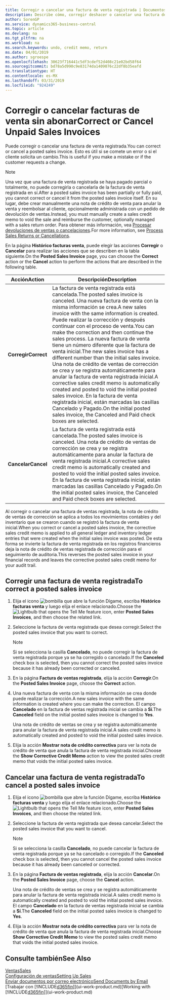 ```yaml
---
title: Corregir o cancelar una factura de venta registrada | Documentos de Microsoft
description: Describe cómo, corregir deshacer o cancelar una factura de venta registrada y aplicar una nota de crédito de venta.
author: SorenGP
ms.service: dynamics365-business-central
ms.topic: article
ms.devlang: na
ms.tgt_pltfrm: na
ms.workload: na
ms.search.keywords: undo, credit memo, return
ms.date: 04/01/2019
ms.author: sgroespe
ms.openlocfilehash: 30623f716441c5df3cdef52d408c21e02bd58f64
ms.sourcegitcommit: bd78a5d990c9e83174da1409076c22df8b35eafd
ms.translationtype: HT
ms.contentlocale: es-MX
ms.lasthandoff: 03/31/2019
ms.locfileid: "924249"
---
```

# <a name="correct-or-cancel-unpaid-sales-invoices"></a><span data-ttu-id="8074a-103">Corregir o cancelar facturas de venta sin abonar</span><span class="sxs-lookup"><span data-stu-id="8074a-103">Correct or Cancel Unpaid Sales Invoices</span></span>
<span data-ttu-id="8074a-104">Puede corregir o cancelar una factura de venta registrada.</span><span class="sxs-lookup"><span data-stu-id="8074a-104">You can correct or cancel a posted sales invoice.</span></span> <span data-ttu-id="8074a-105">Esto es útil si se comete un error o si el cliente solicita un cambio.</span><span class="sxs-lookup"><span data-stu-id="8074a-105">This is useful if you make a mistake or if the customer requests a change.</span></span>

> [!NOTE]  
>   <span data-ttu-id="8074a-106">Una vez que una factura de venta registrada se haya pagado parcial o totalmente, no puede corregirla o cancelarla de la factura de venta registrada en sí.</span><span class="sxs-lookup"><span data-stu-id="8074a-106">After a posted sales invoice has been partially or fully paid, you cannot correct or cancel it from the posted sales invoice itself.</span></span> <span data-ttu-id="8074a-107">En su lugar, debe crear manualmente una nota de crédito de venta para anular la venta y reembolsar al cliente, opcionalmente administrada con un pedido de devolución de ventas.</span><span class="sxs-lookup"><span data-stu-id="8074a-107">Instead, you must manually create a sales credit memo to void the sale and reimburse the customer, optionally managed with a sales return order.</span></span> <span data-ttu-id="8074a-108">Para obtener más información, vea [Procesar devoluciones de ventas o cancelaciones](sales-how-process-sales-returns-cancellations.md).</span><span class="sxs-lookup"><span data-stu-id="8074a-108">For more information, see [Process Sales Returns or Cancellations](sales-how-process-sales-returns-cancellations.md).</span></span>

<span data-ttu-id="8074a-109">En la página **Histórico facturas venta**, puede elegir las acciones **Corregir** o **Cancelar** para realizar las acciones que se describen en la tabla siguiente.</span><span class="sxs-lookup"><span data-stu-id="8074a-109">On the **Posted Sales Invoice** page, you can choose the **Correct** action or the **Cancel** action to perform the actions that are described in the following table.</span></span>

| <span data-ttu-id="8074a-110">Acción</span><span class="sxs-lookup"><span data-stu-id="8074a-110">Action</span></span> | <span data-ttu-id="8074a-111">Descripción</span><span class="sxs-lookup"><span data-stu-id="8074a-111">Description</span></span> |
| --- | --- |
| <span data-ttu-id="8074a-112">**Corregir**</span><span class="sxs-lookup"><span data-stu-id="8074a-112">**Correct**</span></span> |<span data-ttu-id="8074a-113">La factura de venta registrada está cancelada.</span><span class="sxs-lookup"><span data-stu-id="8074a-113">The posted sales invoice is canceled.</span></span> <span data-ttu-id="8074a-114">Una nueva factura de venta con la misma información se crea.</span><span class="sxs-lookup"><span data-stu-id="8074a-114">A new sales invoice with the same information is created.</span></span> <span data-ttu-id="8074a-115">Puede realizar la corrección y después continuar con el proceso de venta.</span><span class="sxs-lookup"><span data-stu-id="8074a-115">You can make the correction and then continue the sales process.</span></span> <span data-ttu-id="8074a-116">La nueva factura de venta tiene un número diferente que la factura de venta inicial.</span><span class="sxs-lookup"><span data-stu-id="8074a-116">The new sales invoice has a different number than the initial sales invoice.</span></span> <span data-ttu-id="8074a-117">Una nota de crédito de ventas de corrección se crea y se registra automáticamente para anular la factura de venta registrada inicial.</span><span class="sxs-lookup"><span data-stu-id="8074a-117">A corrective sales credit memo is automatically created and posted to void the initial posted sales invoice.</span></span> <span data-ttu-id="8074a-118">En la factura de venta registrada inicial, están marcadas las casillas Cancelado y Pagado.</span><span class="sxs-lookup"><span data-stu-id="8074a-118">On the initial posted sales invoice, the Canceled and Paid check boxes are selected.</span></span> |
| <span data-ttu-id="8074a-119">**Cancelar**</span><span class="sxs-lookup"><span data-stu-id="8074a-119">**Cancel**</span></span> |<span data-ttu-id="8074a-120">La factura de venta registrada está cancelada.</span><span class="sxs-lookup"><span data-stu-id="8074a-120">The posted sales invoice is canceled.</span></span> <span data-ttu-id="8074a-121">Una nota de crédito de ventas de corrección se crea y se registra automáticamente para anular la factura de venta registrada inicial.</span><span class="sxs-lookup"><span data-stu-id="8074a-121">A corrective sales credit memo is automatically created and posted to void the initial posted sales invoice.</span></span> <span data-ttu-id="8074a-122">En la factura de venta registrada inicial, están marcadas las casillas Cancelado y Pagado.</span><span class="sxs-lookup"><span data-stu-id="8074a-122">On the initial posted sales invoice, the Canceled and Paid check boxes are selected.</span></span> |

<span data-ttu-id="8074a-123">Al corregir o cancelar una factura de ventas registrada, la nota de crédito de ventas de corrección se aplica a todos los movimientos contables y del inventario que se crearon cuando se registró la factura de venta inicial.</span><span class="sxs-lookup"><span data-stu-id="8074a-123">When you correct or cancel a posted sales invoice, the corrective sales credit memo is applied to all general ledger and inventory ledger entries that were created when the initial sales invoice was posted.</span></span> <span data-ttu-id="8074a-124">De esta forma se invierte la factura de venta registrada en los registros financieros deja la nota de crédito de ventas registrada de corrección para el seguimiento de auditoria.</span><span class="sxs-lookup"><span data-stu-id="8074a-124">This reverses the posted sales invoice in your financial records and leaves the corrective posted sales credit memo for your audit trail.</span></span>

## <a name="to-correct-a-posted-sales-invoice"></a><span data-ttu-id="8074a-125">Corregir una factura de venta registrada</span><span class="sxs-lookup"><span data-stu-id="8074a-125">To correct a posted sales invoice</span></span>
1. <span data-ttu-id="8074a-126">Elija el icono ![bombilla que abre la función Dígame](media/ui-search/search_small.png "Dígame que desea hacer"), escriba **Histórico facturas venta** y luego elija el enlace relacionado.</span><span class="sxs-lookup"><span data-stu-id="8074a-126">Choose the ![Lightbulb that opens the Tell Me feature](media/ui-search/search_small.png "Tell me what you want to do") icon, enter **Posted Sales Invoices**, and then choose the related link.</span></span>  
2. <span data-ttu-id="8074a-127">Seleccione la factura de venta registrada que desea corregir.</span><span class="sxs-lookup"><span data-stu-id="8074a-127">Select the posted sales invoice that you want to correct.</span></span>

    > [!NOTE]  
    >   <span data-ttu-id="8074a-128">Si se selecciona la casilla **Cancelado**, no puede corregir la factura de venta registrada porque ya se ha corregido o cancelado.</span><span class="sxs-lookup"><span data-stu-id="8074a-128">If the **Canceled** check box is selected, then you cannot correct the posted sales invoice because it has already been corrected or canceled.</span></span>
3. <span data-ttu-id="8074a-129">En la página **Factura de ventas registrada**, elija la acción **Corregir**.</span><span class="sxs-lookup"><span data-stu-id="8074a-129">On the **Posted Sales Invoice** page, choose the **Correct** action.</span></span>  
4. <span data-ttu-id="8074a-130">Una nueva factura de venta con la misma información se crea donde puede realizar la corrección.</span><span class="sxs-lookup"><span data-stu-id="8074a-130">A new sales invoice with the same information is created where you can make the correction.</span></span> <span data-ttu-id="8074a-131">El campo **Cancelado** en la factura de ventas registrada inicial se cambia a **Sí**.</span><span class="sxs-lookup"><span data-stu-id="8074a-131">The **Canceled** field on the initial posted sales invoice is changed to **Yes**.</span></span>

    <span data-ttu-id="8074a-132">Una nota de crédito de ventas se crea y se registra automáticamente para anular la factura de venta registrada inicial.</span><span class="sxs-lookup"><span data-stu-id="8074a-132">A sales credit memo is automatically created and posted to void the initial posted sales invoice.</span></span>
5. <span data-ttu-id="8074a-133">Elija la acción **Mostrar nota de crédito correctiva** para ver la nota de crédito de venta que anula la factura de venta registrada inicial.</span><span class="sxs-lookup"><span data-stu-id="8074a-133">Choose the **Show Corrective Credit Memo** action to view the posted sales credit memo that voids the initial posted sales invoice.</span></span>

## <a name="to-cancel-a-posted-sales-invoice"></a><span data-ttu-id="8074a-134">Cancelar una factura de venta registrada</span><span class="sxs-lookup"><span data-stu-id="8074a-134">To cancel a posted sales invoice</span></span>
1. <span data-ttu-id="8074a-135">Elija el icono ![bombilla que abre la función Dígame](media/ui-search/search_small.png "Dígame que desea hacer"), escriba **Histórico facturas venta** y luego elija el enlace relacionado.</span><span class="sxs-lookup"><span data-stu-id="8074a-135">Choose the ![Lightbulb that opens the Tell Me feature](media/ui-search/search_small.png "Tell me what you want to do") icon, enter **Posted Sales Invoices**, and then choose the related link.</span></span>  
2. <span data-ttu-id="8074a-136">Seleccione la factura de venta registrada que desea cancelar.</span><span class="sxs-lookup"><span data-stu-id="8074a-136">Select the posted sales invoice that you want to cancel.</span></span>

    > [!NOTE]  
    >   <span data-ttu-id="8074a-137">Si se selecciona la casilla **Cancelado**, no puede cancelar la factura de venta registrada porque ya se ha cancelado o corregido.</span><span class="sxs-lookup"><span data-stu-id="8074a-137">If the **Canceled** check box is selected, then you cannot cancel the posted sales invoice because it has already been canceled or corrected.</span></span>
3. <span data-ttu-id="8074a-138">En la página **Factura de ventas registrada**, elija la acción **Cancelar**.</span><span class="sxs-lookup"><span data-stu-id="8074a-138">On the **Posted Sales Invoice** page, choose the **Cancel** action.</span></span>

    <span data-ttu-id="8074a-139">Una nota de crédito de ventas se crea y se registra automáticamente para anular la factura de venta registrada inicial.</span><span class="sxs-lookup"><span data-stu-id="8074a-139">A sales credit memo is automatically created and posted to void the initial posted sales invoice.</span></span> <span data-ttu-id="8074a-140">El campo **Cancelado** en la factura de ventas registrada inicial se cambia a **Sí**.</span><span class="sxs-lookup"><span data-stu-id="8074a-140">The **Canceled** field on the initial posted sales invoice is changed to **Yes**.</span></span>
4. <span data-ttu-id="8074a-141">Elija la acción **Mostrar nota de crédito correctiva** para ver la nota de crédito de venta que anula la factura de venta registrada inicial.</span><span class="sxs-lookup"><span data-stu-id="8074a-141">Choose **Show Corrective Credit Memo** to view the posted sales credit memo that voids the initial posted sales invoice.</span></span>

## <a name="see-also"></a><span data-ttu-id="8074a-142">Consulte también</span><span class="sxs-lookup"><span data-stu-id="8074a-142">See Also</span></span>
[<span data-ttu-id="8074a-143">Ventas</span><span class="sxs-lookup"><span data-stu-id="8074a-143">Sales</span></span>](sales-manage-sales.md)  
[<span data-ttu-id="8074a-144">Configuración de ventas</span><span class="sxs-lookup"><span data-stu-id="8074a-144">Setting Up Sales</span></span>](sales-setup-sales.md)  
[<span data-ttu-id="8074a-145">Enviar documentos por correo electrónico</span><span class="sxs-lookup"><span data-stu-id="8074a-145">Send Documents by Email</span></span>](ui-how-send-documents-email.md)  
<span data-ttu-id="8074a-146">[Trabajar con [!INCLUDE[d365fin](includes/d365fin_md.md)]](ui-work-product.md)</span><span class="sxs-lookup"><span data-stu-id="8074a-146">[Working with [!INCLUDE[d365fin](includes/d365fin_md.md)]](ui-work-product.md)</span></span>
